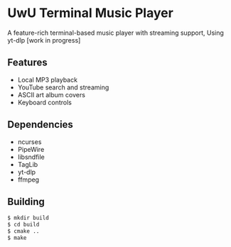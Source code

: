 # UwU Terminal Music Player

A feature-rich terminal-based music player with streaming support, Using yt-dlp [work in progress]

## Features
- Local MP3 playback
- YouTube search and streaming
- ASCII art album covers
- Keyboard controls

## Dependencies
- ncurses
- PipeWire
- libsndfile
- TagLib
- yt-dlp
- ffmpeg

## Building
```bash
$ mkdir build
$ cd build
$ cmake ..
$ make
